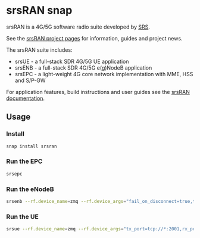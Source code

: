 # srsRAN snap

srsRAN is a 4G/5G software radio suite developed by [SRS](https://www.srs.io/).

See the [srsRAN project pages](https://www.srsran.com/) for information, guides and project news.

The srsRAN suite includes:
- srsUE - a full-stack SDR 4G/5G UE application
- srsENB - a full-stack SDR 4G/5G e(g)NodeB application
- srsEPC - a light-weight 4G core network implementation with MME, HSS and S/P-GW

For application features, build instructions and user guides see the [srsRAN documentation](https://docs.srsran.com/en/latest/).

## Usage

### Install

```bash
snap install srsran
```

### Run the EPC

```bash
srsepc
```

### Run the eNodeB

```bash
srsenb --rf.device_name=zmq --rf.device_args="fail_on_disconnect=true,tx_port=tcp://*:2000,rx_port=tcp://localhost:2001,id=enb,base_srate=23.04e6"
```

### Run the UE

```bash
srsue --rf.device_name=zmq --rf.device_args="tx_port=tcp://*:2001,rx_port=tcp://localhost:2000,id=ue,base_srate=23.04e6" --gw.netns=ue1
```
